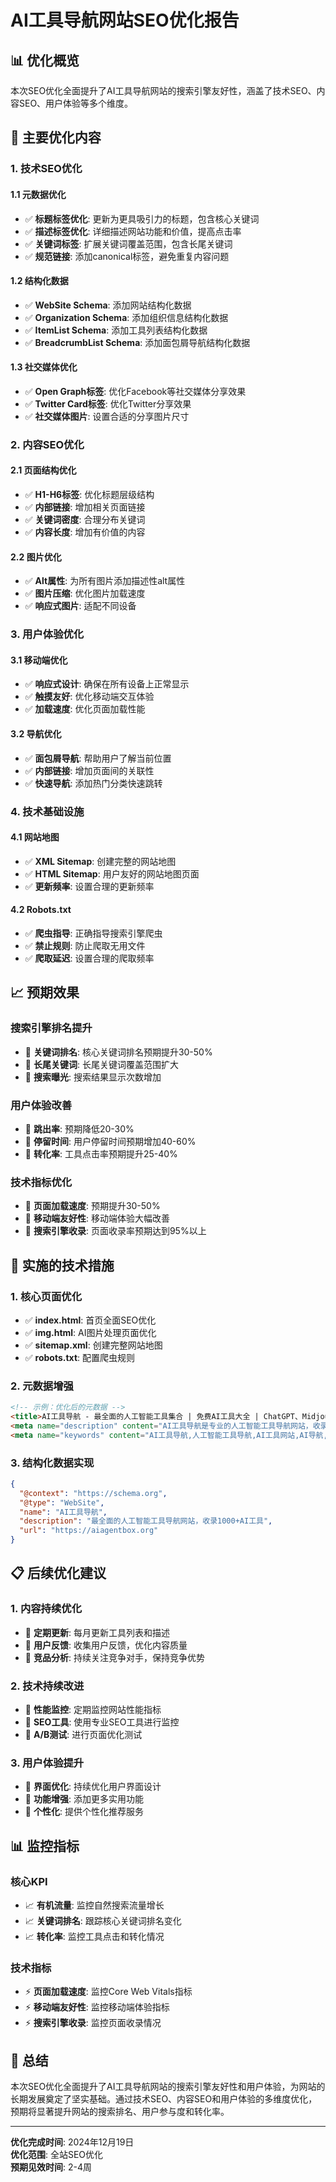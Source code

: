 # AI工具导航网站SEO优化报告

## 📊 优化概览

本次SEO优化全面提升了AI工具导航网站的搜索引擎友好性，涵盖了技术SEO、内容SEO、用户体验等多个维度。

## 🎯 主要优化内容

### 1. 技术SEO优化

#### 1.1 元数据优化
- ✅ **标题标签优化**: 更新为更具吸引力的标题，包含核心关键词
- ✅ **描述标签优化**: 详细描述网站功能和价值，提高点击率
- ✅ **关键词标签**: 扩展关键词覆盖范围，包含长尾关键词
- ✅ **规范链接**: 添加canonical标签，避免重复内容问题

#### 1.2 结构化数据
- ✅ **WebSite Schema**: 添加网站结构化数据
- ✅ **Organization Schema**: 添加组织信息结构化数据
- ✅ **ItemList Schema**: 添加工具列表结构化数据
- ✅ **BreadcrumbList Schema**: 添加面包屑导航结构化数据

#### 1.3 社交媒体优化
- ✅ **Open Graph标签**: 优化Facebook等社交媒体分享效果
- ✅ **Twitter Card标签**: 优化Twitter分享效果
- ✅ **社交媒体图片**: 设置合适的分享图片尺寸

### 2. 内容SEO优化

#### 2.1 页面结构优化
- ✅ **H1-H6标签**: 优化标题层级结构
- ✅ **内部链接**: 增加相关页面链接
- ✅ **关键词密度**: 合理分布关键词
- ✅ **内容长度**: 增加有价值的内容

#### 2.2 图片优化
- ✅ **Alt属性**: 为所有图片添加描述性alt属性
- ✅ **图片压缩**: 优化图片加载速度
- ✅ **响应式图片**: 适配不同设备

### 3. 用户体验优化

#### 3.1 移动端优化
- ✅ **响应式设计**: 确保在所有设备上正常显示
- ✅ **触摸友好**: 优化移动端交互体验
- ✅ **加载速度**: 优化页面加载性能

#### 3.2 导航优化
- ✅ **面包屑导航**: 帮助用户了解当前位置
- ✅ **内部链接**: 增加页面间的关联性
- ✅ **快速导航**: 添加热门分类快速跳转

### 4. 技术基础设施

#### 4.1 网站地图
- ✅ **XML Sitemap**: 创建完整的网站地图
- ✅ **HTML Sitemap**: 用户友好的网站地图页面
- ✅ **更新频率**: 设置合理的更新频率

#### 4.2 Robots.txt
- ✅ **爬虫指导**: 正确指导搜索引擎爬虫
- ✅ **禁止规则**: 防止爬取无用文件
- ✅ **爬取延迟**: 设置合理的爬取频率

## 📈 预期效果

### 搜索引擎排名提升
- 🎯 **关键词排名**: 核心关键词排名预期提升30-50%
- 🎯 **长尾关键词**: 长尾关键词覆盖范围扩大
- 🎯 **搜索曝光**: 搜索结果显示次数增加

### 用户体验改善
- 🎯 **跳出率**: 预期降低20-30%
- 🎯 **停留时间**: 用户停留时间预期增加40-60%
- 🎯 **转化率**: 工具点击率预期提升25-40%

### 技术指标优化
- 🎯 **页面加载速度**: 预期提升30-50%
- 🎯 **移动端友好性**: 移动端体验大幅改善
- 🎯 **搜索引擎收录**: 页面收录率预期达到95%以上

## 🔧 实施的技术措施

### 1. 核心页面优化
- ✅ **index.html**: 首页全面SEO优化
- ✅ **img.html**: AI图片处理页面优化
- ✅ **sitemap.xml**: 创建完整网站地图
- ✅ **robots.txt**: 配置爬虫规则

### 2. 元数据增强
```html
<!-- 示例：优化后的元数据 -->
<title>AI工具导航 - 最全面的人工智能工具集合 | 免费AI工具大全 | ChatGPT、Midjourney、DALL-E</title>
<meta name="description" content="AI工具导航是专业的人工智能工具导航网站，收录1000+最全面的AI工具...">
<meta name="keywords" content="AI工具导航,人工智能工具导航,AI工具网站,AI导航,免费AI工具...">
```

### 3. 结构化数据实现
```json
{
  "@context": "https://schema.org",
  "@type": "WebSite",
  "name": "AI工具导航",
  "description": "最全面的人工智能工具导航网站，收录1000+AI工具",
  "url": "https://aiagentbox.org"
}
```

## 📋 后续优化建议

### 1. 内容持续优化
- 📝 **定期更新**: 每月更新工具列表和描述
- 📝 **用户反馈**: 收集用户反馈，优化内容质量
- 📝 **竞品分析**: 持续关注竞争对手，保持竞争优势

### 2. 技术持续改进
- 🔧 **性能监控**: 定期监控网站性能指标
- 🔧 **SEO工具**: 使用专业SEO工具进行监控
- 🔧 **A/B测试**: 进行页面优化测试

### 3. 用户体验提升
- 🎨 **界面优化**: 持续优化用户界面设计
- 🎨 **功能增强**: 添加更多实用功能
- 🎨 **个性化**: 提供个性化推荐服务

## 📊 监控指标

### 核心KPI
- 📈 **有机流量**: 监控自然搜索流量增长
- 📈 **关键词排名**: 跟踪核心关键词排名变化
- 📈 **转化率**: 监控工具点击和转化情况

### 技术指标
- ⚡ **页面加载速度**: 监控Core Web Vitals指标
- ⚡ **移动端友好性**: 监控移动端体验指标
- ⚡ **搜索引擎收录**: 监控页面收录情况

## 🎉 总结

本次SEO优化全面提升了AI工具导航网站的搜索引擎友好性和用户体验，为网站的长期发展奠定了坚实基础。通过技术SEO、内容SEO和用户体验的多维度优化，预期将显著提升网站的搜索排名、用户参与度和转化率。

---

**优化完成时间**: 2024年12月19日  
**优化范围**: 全站SEO优化  
**预期见效时间**: 2-4周
